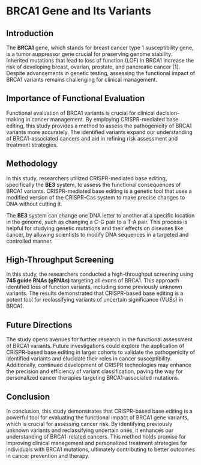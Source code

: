 # BRCA1 Gene and Its Variants

## Introduction
The **BRCA1** gene, which stands for breast cancer type 1 susceptibility gene, is a tumor suppressor gene crucial for preserving genome stability. Inherited mutations that lead to loss of function (LOF) in BRCA1 increase the risk of developing breast, ovarian, prostate, and pancreatic cancer [1]. Despite advancements in genetic testing, assessing the functional impact of BRCA1 variants remains challenging for clinical management.

## Importance of Functional Evaluation
Functional evaluation of BRCA1 variants is crucial for clinical decision-making in cancer management. By employing CRISPR-mediated base editing, this study provides a method to assess the pathogenicity of BRCA1 variants more accurately. The identified variants expand our understanding of BRCA1-associated cancers and aid in refining risk assessment and treatment strategies.

## Methodology
In this study, researchers utilized CRISPR-mediated base editing, specifically the **BE3** system, to assess the functional consequences of BRCA1 variants. CRISPR-mediated base editing is a genetic tool that uses a modified version of the CRISPR-Cas system to make precise changes to DNA without cutting it. 

The **BE3** system can change one DNA letter to another at a specific location in the genome, such as changing a C-G pair to a T-A pair. This process is helpful for studying genetic mutations and their effects on diseases like cancer, by allowing scientists to modify DNA sequences in a targeted and controlled manner.

## High-Throughput Screening
In this study, the researchers conducted a high-throughput screening using **745 guide RNAs (gRNAs)** targeting all exons of BRCA1. This approach identified loss of function variants, including some previously unknown variants. The results demonstrated that CRISPR-based base editing is a potent tool for reclassifying variants of uncertain significance (VUSs) in BRCA1.

## Future Directions
The study opens avenues for further research in the functional assessment of BRCA1 variants. Future investigations could explore the application of CRISPR-based base editing in larger cohorts to validate the pathogenicity of identified variants and elucidate their roles in cancer susceptibility. Additionally, continued development of CRISPR technologies may enhance the precision and efficiency of variant classification, paving the way for personalized cancer therapies targeting BRCA1-associated mutations.

## Conclusion
In conclusion, this study demonstrates that CRISPR-based base editing is a powerful tool for evaluating the functional impact of BRCA1 gene variants, which is crucial for assessing cancer risk. By identifying previously unknown variants and reclassifying uncertain ones, it enhances our understanding of BRCA1-related cancers. This method holds promise for improving clinical management and personalized treatment strategies for individuals with BRCA1 mutations, ultimately contributing to better outcomes in cancer prevention and therapy.
